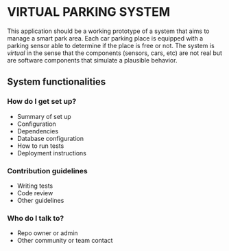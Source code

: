 # VIRTUAL PARKING SYSTEM #

This application should be a working prototype of a system that aims to manage a smart park area. Each car parking place is equipped with a parking sensor able to determine if
the place is free or not. The system is *virtual* in the sense that the components (sensors, cars, etc) are not real but are software components that simulate a plausible behavior.

## System functionalities ##



### How do I get set up? ###

* Summary of set up
* Configuration
* Dependencies
* Database configuration
* How to run tests
* Deployment instructions

### Contribution guidelines ###

* Writing tests
* Code review
* Other guidelines

### Who do I talk to? ###

* Repo owner or admin
* Other community or team contact